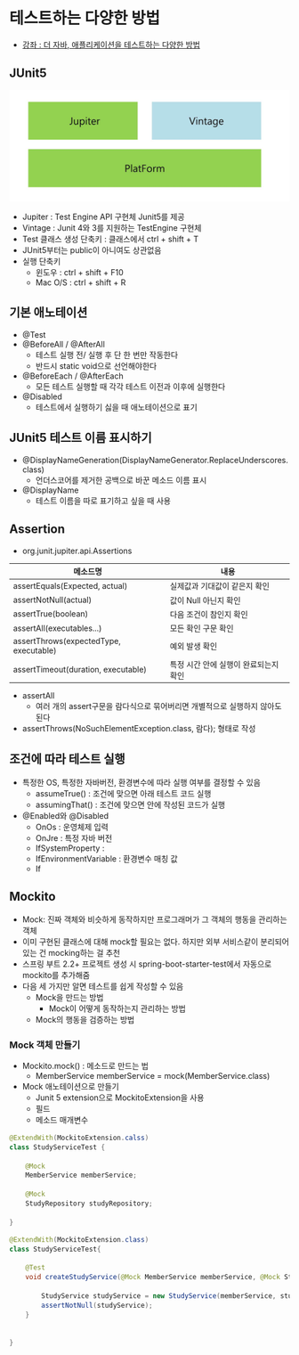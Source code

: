 # 테스트하는 다양한 방법

- [강좌 : 더 자바, 애플리케이션을 테스트하는 다양한 방법](https://www.inflearn.com/course/the-java-application-test)



## JUnit5

![image1](./img/image1.jpg)

- Jupiter : Test Engine API 구현체 Junit5를   제공
- Vintage : Junit 4와 3를 지원하는 TestEngine 구현체
- Test 클래스 생성 단축키 : 클래스에서 ctrl + shift + T
- JUnit5부터는 public이 아니여도 상관없음
- 실행 단축키 
  - 윈도우 : ctrl + shift + F10
  - Mac O/S : ctrl + shift + R



## 기본 애노테이션

- @Test
- @BeforeAll / @AfterAll
  - 테스트 실행 전/ 실행 후 단 한 번만 작동한다
  - 반드시 static void으로 선언해야한다
- @BeforeEach / @AfterEach
  - 모든 테스트 실행할 때 각각 테스트 이전과 이후에 실행한다
- @Disabled
  - 테스트에서 실행하기 싫을 때 애노테이션으로 표기



## JUnit5 테스트 이름 표시하기

- @DisplayNameGeneration(DisplayNameGenerator.ReplaceUnderscores.class)
  - 언더스코어를 제거한 공백으로 바꾼 메소드 이름 표시
- @DisplayName
  - 테스트 이름을 따로 표기하고 싶을 때 사용

## Assertion

- org.junit.jupiter.api.Assertions

| 메소드명                               | 내용                                  |
| -------------------------------------- | ------------------------------------- |
| assertEquals(Expected, actual)         | 실제값과 기대값이 같은지 확인         |
| assertNotNull(actual)                  | 값이 Null 아닌지 확인                 |
| assertTrue(boolean)                    | 다음 조건이 참인지 확인               |
| assertAll(executables...)              | 모든 확인 구문 확인                   |
| assertThrows(expectedType, executable) | 예외 발생 확인                        |
| assertTimeout(duration, executable)    | 특정 시간 안에 실행이 완료되는지 확인 |

- assertAll 
  - 여러 개의 assert구문을 람다식으로 묶어버리면 개별적으로 실행하지 않아도 된다
- assertThrows(NoSuchElementException.class, 람다); 형태로 작성



## 조건에 따라 테스트 실행

- 특정한 OS, 특정한 자바버전, 환경변수에 따라 실행 여부를 결정할 수 있음
  - assumeTrue() : 조건에 맞으면 아래 테스트 코드 실행
  - assumingThat() : 조건에 맞으면 안에 작성된 코드가 실행
- @Enabled와 @Disabled
  - OnOs : 운영체제 입력
  - OnJre : 특정 자바 버전
  - IfSystemProperty :
  - IfEnvironmentVariable : 환경변수 매칭 값
  - If



## Mockito

- Mock: 진짜 객체와 비슷하게 동작하지만 프로그래머가 그 객체의 행동을 관리하는 객체
- 이미 구현된 클래스에 대해 mock할 필요는 없다. 하지만 외부 서비스같이 분리되어있는 건 mocking하는 걸 추천
- 스프링 부트 2.2+ 프로젝트 생성 시 spring-boot-starter-test에서 자동으로  mockito를 추가해줌
- 다음 세 가지만 알면 테스트를 쉽게 작성할 수 있음
  - Mock을 만드는 방법
    - Mock이 어떻게 동작하는지 관리하는 방법
  - Mock의 행동을 검증하는 방법

###  Mock 객체 만들기

- Mockito.mock() : 메소드로 만드는 법
  - MemberService memberService = mock(MemberService.class)
- Mock 애노테이션으로 만들기
  - Junit 5 extension으로 MockitoExtension을 사용
  - 필드
  - 메소드 매개변수

```java
@ExtendWith(MockitoExtension.calss)
class StudyServiceTest {
	
	@Mock 
	MemberService memberService;
	
	@Mock
	StudyRepository studyRepository;
	
}
```



```java
@ExtendWith(MockitoExtension.class)
class StudyServiceTest{
	
	@Test
	void createStudyService(@Mock MemberService memberService, @Mock StudyService studyService){
		
		StudyService studyService = new StudyService(memberService, studyRepository);
		assertNotNull(studyService);
	}
	

}
```